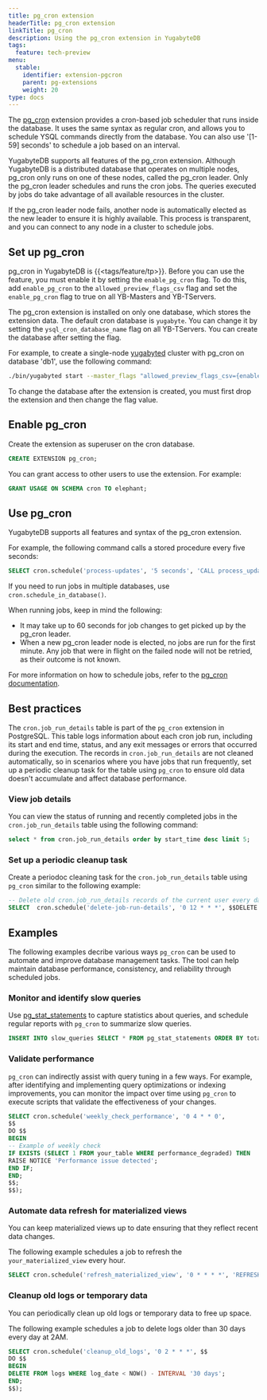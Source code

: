 ```yaml
---
title: pg_cron extension
headerTitle: pg_cron extension
linkTitle: pg_cron
description: Using the pg_cron extension in YugabyteDB
tags:
  feature: tech-preview
menu:
  stable:
    identifier: extension-pgcron
    parent: pg-extensions
    weight: 20
type: docs
---
```


The [pg_cron](https://github.com/citusdata/pg_cron) extension provides a cron-based job scheduler that runs inside the database. It uses the same syntax as regular cron, and allows you to schedule YSQL commands directly from the database. You can also use '[1-59] seconds' to schedule a job based on an interval.

YugabyteDB supports all features of the pg_cron extension. Although YugabyteDB is a distributed database that operates on multiple nodes, pg_cron only runs on one of these nodes, called the pg_cron leader. Only the pg_cron leader schedules and runs the cron jobs. The queries executed by jobs do take advantage of all available resources in the cluster.

If the pg_cron leader node fails, another node is automatically elected as the new leader to ensure it is highly available. This process is transparent, and you can connect to any node in a cluster to schedule jobs.

## Set up pg_cron

pg_cron in YugabyteDB is {{<tags/feature/tp>}}. Before you can use the feature, you must enable it by setting the `enable_pg_cron` flag. To do this, add `enable_pg_cron` to the `allowed_preview_flags_csv` flag and set the `enable_pg_cron` flag to true on all YB-Masters and YB-TServers.

The pg_cron extension is installed on only one database, which stores the extension data. The default cron database is `yugabyte`. You can change it by setting the `ysql_cron_database_name` flag on all YB-TServers. You can create the database after setting the flag.

For example, to create a single-node [yugabyted](../../../../reference/configuration/yugabyted/) cluster with pg_cron on database 'db1', use the following command:

```sh
./bin/yugabyted start --master_flags "allowed_preview_flags_csv={enable_pg_cron},enable_pg_cron=true" --tserver_flags "allowed_preview_flags_csv={enable_pg_cron},enable_pg_cron=true,ysql_cron_database_name=db1" --ui false
```

To change the database after the extension is created, you must first drop the extension and then change the flag value.

## Enable pg_cron

Create the extension as superuser on the cron database.

```sql
CREATE EXTENSION pg_cron;
```

You can grant access to other users to use the extension. For example:

```sql
GRANT USAGE ON SCHEMA cron TO elephant;
```

## Use pg_cron

YugabyteDB supports all features and syntax of the pg_cron extension.

For example, the following command calls a stored procedure every five seconds:

```sql
SELECT cron.schedule('process-updates', '5 seconds', 'CALL process_updates()');
```

If you need to run jobs in multiple databases, use `cron.schedule_in_database()`.

When running jobs, keep in mind the following:

- It may take up to 60 seconds for job changes to get picked up by the pg_cron leader.
- When a new pg_cron leader node is elected, no jobs are run for the first minute. Any job that were in flight on the failed node will not be retried, as their outcome is not known.

For more information on how to schedule jobs, refer to the [pg_cron documentation](https://github.com/yugabyte/yugabyte-db/blob/master/src/postgres/third-party-extensions/pg_cron/README.md).

## Best practices

The `cron.job_run_details` table is part of the `pg_cron` extension in PostgreSQL. This table logs information about each cron job run, including its start and end time, status, and any exit messages or errors that occurred during the execution. The records in `cron.job_run_details` are not cleaned automatically, so in scenarios where you have jobs that run frequently, set up a periodic cleanup task for the table using `pg_cron` to ensure old data doesn't accumulate and affect database performance.

### View job details

You can view the status of running and recently completed jobs in the `cron.job_run_details` table using the following command:

```sql
select * from cron.job_run_details order by start_time desc limit 5;
```

### Set up a periodic cleanup task

Create a periodoc cleaning task for the `cron.job_run_details` table using `pg_cron` similar to the following example:

```sql
-- Delete old cron.job_run_details records of the current user every day at noon
SELECT  cron.schedule('delete-job-run-details', '0 12 * * *', $$DELETE FROM cron.job_run_details WHERE end_time < now() - interval '7 days'$$);
```

## Examples

The following examples decribe various ways `pg_cron` can be used to automate and improve database management tasks. The tool can help maintain database performance, consistency, and reliability through scheduled jobs.

### Monitor and identify slow queries

Use [pg_stat_statements](../extension-pgstatstatements/) to capture statistics about queries, and schedule regular reports with `pg_cron` to summarize slow queries.

```sql
INSERT INTO slow_queries SELECT * FROM pg_stat_statements ORDER BY total_time DESC LIMIT 10;
```

### Validate performance

`pg_cron` can indirectly assist with query tuning in a few ways. For example, after identifying and implementing query optimizations or indexing improvements, you can monitor the impact over time using `pg_cron` to execute scripts that validate the effectiveness of your changes.

```sql
SELECT cron.schedule('weekly_check_performance', '0 4 * * 0',
$$
DO $$
BEGIN
-- Example of weekly check
IF EXISTS (SELECT 1 FROM your_table WHERE performance_degraded) THEN
RAISE NOTICE 'Performance issue detected';
END IF;
END;
$$;
$$);
```

### Automate data refresh for materialized views

You can keep materialized views up to date ensuring that they reflect recent data changes.

The following example schedules a job to refresh the `your_materialized_view` every hour.

```sql
SELECT cron.schedule('refresh_materialized_view', '0 * * * *', 'REFRESH MATERIALIZED VIEW your_materialized_view');
```

### Cleanup old logs or temporary data

You can periodically clean up old logs or temporary data to free up space.

The following example schedules a job to delete logs older than 30 days every day at 2AM.

```sql
SELECT cron.schedule('cleanup_old_logs', '0 2 * * *', $$
DO $$
BEGIN
DELETE FROM logs WHERE log_date < NOW() - INTERVAL '30 days';
END;
$$);
```
